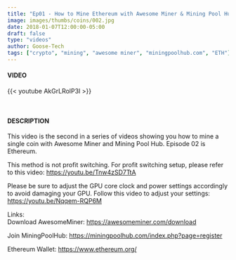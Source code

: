 ```yaml
---
title: "Ep01 - How to Mine Ethereum with Awesome Miner & Mining Pool Hub"
image: images/thumbs/coins/002.jpg
date: 2018-01-07T12:00:00-05:00
draft: false
type: "videos"
author: Goose-Tech
tags: ["crypto", "mining", "awesome miner", "miningpoolhub.com", "ETH"]
---
```


#### VIDEO

{{< youtube AkGrLRolP3I >}}

&nbsp;

#### DESCRIPTION

This video is the second in a series of videos showing you how to mine a single coin with Awesome Miner and Mining Pool Hub. Episode 02 is Ethereum.

This method is not profit switching.  For profit switching setup, please refer to this video: https://youtu.be/Tnw4zSD7TtA

Please be sure to adjust the GPU core clock and power settings accordingly to avoid damaging your GPU. Follow this video to adjust your settings: https://youtu.be/Nqqem-RQP6M

Links:  
Download AwesomeMiner: https://awesomeminer.com/download  

Join MiningPoolHub:
https://miningpoolhub.com/index.php?page=register  

Ethereum Wallet:
https://www.ethereum.org/